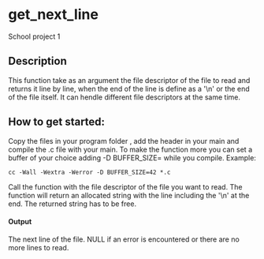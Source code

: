 # **get_next_line**
School project 1

## **Description**
This function take as an argument the file descriptor of the file to read and returns it line by line, when the end of the line is define as a '\n' or the end of the file itself.
It can hendle different file descriptors at the same time.

## **How to get started:**
Copy the files in your program folder , add the header in your main and compile the .c file with your main. To make the function more you can set a buffer of  your choice adding -D BUFFER_SIZE= while you compile.
Example:
```
cc -Wall -Wextra -Werror -D BUFFER_SIZE=42 *.c
```
Call the function with the file descriptor of the file you want to read.
The function will return an allocated string with the line including the '\n' at the end.
The returned string has to be free.

#### Output
The next line of the file.
NULL if an error is encountered or there are no more lines to read.


